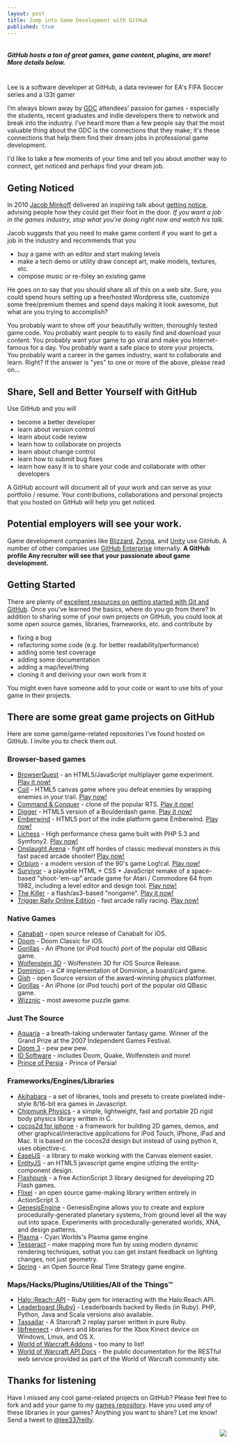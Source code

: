 ```yaml
---
layout: post
title: Jump into Game Development with GitHub
published: true
---
```


<div class="thumbnail">
  <img src="http://i.imgur.com/K5PBe.png" alt="">
  <div class="caption">
    <h5>GitHub hosts a ton of great games, game content, plugins, are more! More details below.</h5>
  </div>
</div>
<br clear="all /">

<div class="alert alert-info">
  Lee is a software developer at GitHub, a data reviewer for EA's FIFA Soccer series and a l33t gamer
</div>

<img src="http://i.imgur.com/TdAvz.png" alt="" style="float:right;">

I’m always blown away by [GDC](http://www.gdconf.com/) attendees’ passion for games - especially the students, recent graduates and indie developers there to network and break into the industry. I’ve heard more than a few people say that the most valuable thing about the GDC is the connections that they make; it's these connections that help them find their dream jobs in professional game development.

I'd like to take a few moments of your time and tell you about another way to connect, get noticed and perhaps find your dream job.

## Geting Noticed

In 2010 [Jacob Minkoff](http://jacobminkoff.com/) delivered an inspiring talk about [getting notice](http://www.youtube.com/watch?v=yxW0lq47mcE&feature=player_embedded), advising people how they could get their foot in the door. *If you want a job in the games industry, stop what you're doing right now and watch his talk.*

Jacob suggests that you need to make game content if you want to get a job in the industry and recommends that you

* buy a game with an editor and start making levels
* make a tech demo or utility draw concept art, make models, textures, etc.
* compose music or re-foley an existing game

He goes on to say that you should share all of this on a web site. Sure, you could spend hours setting up a free/hosted Wordpress site, customize some free/premium themes and spend days making it look awesome, but what are you trying to accomplish?

You probably want to show off your beautifully written, thoroughly tested game code. You probably want people to to easily find and download your content. You probably want your game to go viral and make you Internet-famous for a day. You probably want a safe place to store your projects. You probably want a career in the games industry, want to collaborate and learn. Right? If the answer is "yes" to one or more of the above, please read on...


## Share, Sell and Better Yourself with GitHub

Use GitHub and you will

 * become a better developer
 * learn about version control
 * learn about code review
 * learn how to collaborate on projects
 * learn about change control
 * learn how to submit bug fixes
 * learn how easy it is to share your code and collaborate with other developers

A GitHub account will document all of your work and can serve as your portfolio / resume. Your contributions, collaborations and personal projects that you hosted on GitHub will help you get noticed.

## Potential employers will see your work.

Game development companies like [Blizzard](https://github.com/blizzard), [Zynga](https://github.com/zynga), and [Unity](https://github.com/Unity-Technologies) use GitHub. A number of other companies use [GitHub Enterprise](https://enterprise.github.com) internally. **A GitHub profile Any recruiter will see that your passionate about game development.**

## Getting Started

There are plenty of [excellent resources on getting started with Git and GitHub](http://help.github.com/). Once you've learned the basics, where do you go from there? In addition to sharing some of your own projects on GitHub, you could look at some open source games, libraries, frameworks, etc. and contribute by

* fixing a bug
* refactoring some code (e.g. for better readability/performance)
* adding some test coverage
* adding some documentation
* adding a map/level/thing
* cloning it and deriving your own work from it

You might even have someone add to your code or want to use bits of your game in their projects.

## There are some great game projects on GitHub

Here are some game/game-related repositories I've found hosted on GitHub. I invite you to check them out.

### Browser-based games

* [BrowserQuest](https://github.com/mozilla/BrowserQuest) - an HTML5/JavaScript multiplayer game experiment. [Play it now!](http://browserquest.mozilla.org/)
* [Coil](https://github.com/hakimel/Coil) - HTML5 canvas game where you defeat enemies by wrapping enemies in your trail. [Play now!](http://hakim.se/experiments/html5/coil/)
* [Command & Conquer](https://github.com/adityaravishankar/command-and-conquer) - clone of the popular RTS. [Play it now!](http://www.adityaravishankar.com/projects/games/command-and-conquer/)
* [Digger](https://github.com/lutzroeder/digger) - HTML5 version of a Boulderdash game. [Play it now!](http://www.lutzroeder.com/html5/digger/)
* [Emberwind](https://github.com/operasoftware/Emberwind) - HTML5 port of the indie platform game Emberwind. [Play now!](http://operasoftware.github.com/Emberwind/)
* [Lichess](https://github.com/ornicar/lichess) - High performance chess game built with PHP 5.3 and Symfony2. [Play now!](http://en.lichess.org/)
* [Onslaught Arena](https://github.com/lostdecade/onslaught_arena) - fight off hordes of classic medieval monsters in this fast paced arcade shooter! [Play now!](http://arcade.lostdecadegames.com/onslaught_arena/)
* [Orbium](https://github.com/bni/orbium) - a modern version of the 90's game Log!cal. [Play now!](http://jsway.se/m/)
* [Survivor](https://github.com/scottschiller/SURVIVOR) - a playable HTML + CSS + JavaScript remake of a space-based "shoot-'em-up" arcade game for Atari / Commodore 64 from 1982, including a level editor and design tool. [Play now!](http://www.schillmania.com/survivor/)
* [The Killer](https://github.com/JordanMagnuson/The-Killer) - a flash/as3-based "nongame". [Play it now!](http://www.gametrekking.com/the-games/cambodia/the-killer/play-now)
* [Trigger Rally Online Edition](https://github.com/jareiko/TriggerRallyOE) - fast arcade rally racing. [Play now!](http://triggerrally.com/x/Preview/Arbusu/drive)


### Native Games

* [Canabalt](https://github.com/ericjohnson/canabalt-ios) - open source release of Canabalt for iOS.
* [Doom](https://github.com/id-Software/DOOM-iOS) - Doom Classic for iOS.
* [Gorillas](https://github.com/Lyndir/Gorillas) - An iPhone (or iPod touch) port of the popular old QBasic game.
* [Wolfenstein 3D](https://github.com/id-Software/Wolf3D-iOS) - Wolfenstein 3D for iOS Source Release.
* [Dominion](https://github.com/paulbatum/Dominion) -  a C# implementation of Dominion, a board/card game.
* [Gish](https://github.com/blinry/gish) - open Source version of the award-winning physics platformer.
* [Gorillas](https://github.com/Lyndir/Gorillas) - An iPhone (or iPod touch) port of the popular old QBasic game.
* [Wizznic](https://github.com/DusteDdk/Wizznic) - most awesome puzzle game.

### Just The Source

* [Aquaria](https://github.com/islocated/Aquaria) - a breath-taking underwater fantasy game. Winner of the Grand Prize at the 2007 Independent Games Festival.
* [Doom 3](https://github.com/TTimo/doom3.gpl) - pew pew pew.
* [ID Software](https://github.com/id-Software) - includes Doom, Quake, Wolfenstein and more!
* [Prince of Persia](https://github.com/jmechner/Prince-of-Persia-Apple-II) - Prince of Persia!

### Frameworks/Engines/Libraries

* [Akihabara](https://github.com/Akihabara/akihabara) - a set of libraries, tools and presets to create pixelated indie-style 8/16-bit era games in Javascript.
* [Chipmunk Physics](https://github.com/slembcke/Chipmunk-Physics) - a simple, lightweight, fast and portable 2D rigid body physics library written in C.
* [cocos2d for iphone](https://github.com/cocos2d/cocos2d-iphone) - a framework for building 2D games, demos, and other graphical/interactive applications for iPod Touch, iPhone, iPad and Mac. It is based on the cocos2d design but instead of using python it, uses objective-c.
* [EaselJS](https://github.com/gskinner/EaselJS) - a library to make working with the Canvas element easier.
* [EntityJS](https://github.com/bendangelo/entityjs) - an HTML5 javascript game engine utlizing the entity-component design.
* [Flashpunk](https://github.com/Draknek/FlashPunk) - a free ActionScript 3 library designed for developing 2D Flash games.
* [Flixel](https://github.com/AdamAtomic/flixel) - an open source game-making library written entirely in ActionScript 3.
* [GenesisEngine](https://github.com/SaintGimp/GenesisEngine) - GenesisEngine allows you to create and explore procedurally-generated planetary systems, from ground level all the way out into space. Experiments with procedurally-generated worlds, XNA, and design patterns.
* [Plasma](https://github.com/H-uru/Plasma) - Cyan Worlds's Plasma game engine.
* [Tesseract](https://github.com/lsalzman/tesseract) - make mapping more fun by using modern dynamic rendering techniques, sothat you can get instant feedback on lighting changes, not just geometry.
* [Spring](https://github.com/spring/spring) - an Open Source Real Time Strategy game engine.

### Maps/Hacks/Plugins/Utilities/All of the Things™

* [Halo::Reach::API](https://github.com/agoragames/halo-reach-api) - Ruby gem for interacting with the Halo:Reach API.
* [Leaderboard (Ruby)](https://github.com/agoragames/leaderboard) - Leaderboards backed by Redis (in Ruby). PHP, Python, Java and Scala versions also available.
* [Tassadar](https://github.com/agoragames/tassadar) - A Starcraft 2 replay parser written in pure Ruby.
* [libfreenect](https://github.com/OpenKinect/libfreenect) - drivers and libraries for the Xbox Kinect device on Windows, Linux, and OS X.
* [World of Warcraft Addons](https://github.com/tekkub) - too many to list!
* [World of Warcraft API Docs](https://github.com/Blizzard/api-wow-docs) - the public documentation for the RESTful web service provided as part of the World of Warcraft community site.

## Thanks for listening

Have I missed any cool game-related projects on GitHub? Please feel free to fork and add your game to my [games repository](https://github.com/leereilly/games). Have you used any of these libraries in your games? Anything you want to share? Let me know! Send a tweet to [@lee337reilly](http://www.twitter.com/lee337reilly).

<img src="http://i.imgur.com/7AMPJ.png" style="float: right;">